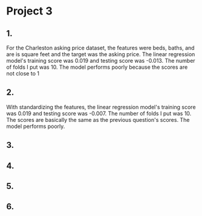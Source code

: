 # Project 3

## 1. 
For the Charleston asking price dataset, the features were beds, baths, and are is square feet and the target was the asking price. The linear regression model's training score was 0.019 and testing score was -0.013. The number of folds I put was 10. The model performs poorly because the scores are not close to 1

## 2.
With standardizing the features, the linear regression model's training score was 0.019 and testing score was -0.007. The number of folds I put was 10. The scores are basically the same as the previous question's scores. The model performs poorly. 

## 3.

## 4.

## 5.

## 6.

